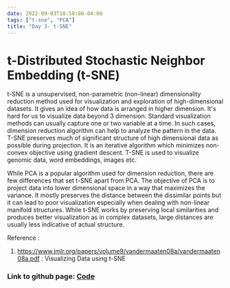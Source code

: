 ```yaml
---
date: 2022-09-03T10:58:08-04:00
tags: ["t-sne", "PCA"]
title: "Day 3- t-SNE"
---
```


# t-Distributed Stochastic Neighbor Embedding (t-SNE)

t-SNE is a unsupervised, non-parametric (non-linear) dimensionality reduction method  used for visualization and exploration of high-dimensional datasets. It gives an idea of how data is arranged in higher dimension. It's hard for us to visualize data beyond 3 dimension. Standard visualization methods can usually capture one or two variable at a time. In such cases, dimension reduction algorithm can help to analyze the pattern in the data. T-SNE preserves much of significant structure of high dimensional data as possible during projection. It is an iterative algorithm which minimizes non-convex objective using gradient descent. T-SNE is used to visualize genomic data, word embeddings, images etc. 

While PCA is a popular algorithm used for dimension reduction, there are few differences that set t-SNE apart from PCA.  The objective of PCA is to project data into lower dimensional space in a way that maximizes the variance. It mostly preserves the distance between the dissimilar points but it can lead to poor visualization especially when dealing with non-linear manifold structures. While t-SNE works by preserving local similarities and produces better visualization as in complex datasets, large distances are usually less indicative of actual structure.



Reference :

1) https://www.jmlr.org/papers/volume9/vandermaaten08a/vandermaaten08a.pdf : Visualizing Data using t-SNE


### Link to github page: [Code](https://github.com/shikshya1/30_days_of_ml/tree/main/Day-3(t-sne))
